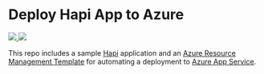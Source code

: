 # Deploy Hapi App to Azure

<a href="https://portal.azure.com/#create/Microsoft.Template/uri/https%3A%2F%2Fraw.githubusercontent.com%2Fstevenfollis%2FNodeJS-HapiSiteTemplate%2Fmaster%2Fazuredeploy.json" target="_blank">
    <img src="http://azuredeploy.net/deploybutton.png"/>
</a>
<a href="http://armviz.io/#/?load=https%3A%2F%2Fraw.githubusercontent.com%2Fstevenfollis%2FNodeJS-HapiSiteTemplate%2Fmaster%2Fazuredeploy.json" target="_blank">
    <img src="http://armviz.io/visualizebutton.png"/>
</a>

This repo includes a sample [Hapi](http://hapijs.com/) application and an [Azure Resource Management Template](https://azure.microsoft.com/en-us/documentation/articles/resource-group-overview/) for automating a deployment to [Azure App Service](https://azure.microsoft.com/en-us/services/app-service/).